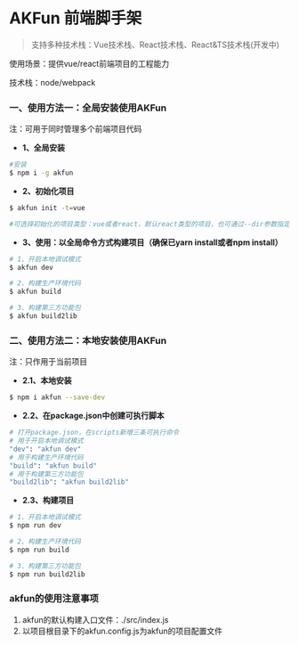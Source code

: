 # AKFun 前端脚手架

> 支持多种技术栈：Vue技术栈、React技术栈、React&TS技术栈(开发中)

使用场景：提供vue/react前端项目的工程能力

技术栈：node/webpack


### 一、使用方法一：全局安装使用AKFun
注：可用于同时管理多个前端项目代码

- **1、全局安装**

```bash
#安装
$ npm i -g akfun
```

- **2、初始化项目**

```bash
$ akfun init -t=vue

#可选择初始化的项目类型：vue或者react，默认react类型的项目，也可通过--dir参数指定存放项目模板的目录
```

- **3、使用：以全局命令方式构建项目（确保已yarn install或者npm install）**

```bash
# 1、开启本地调试模式
$ akfun dev
```

```bash
# 2、构建生产环境代码
$ akfun build
```

```bash
# 3、构建第三方功能包
$ akfun build2lib
```

### 二、使用方法二：本地安装使用AKFun
注：只作用于当前项目

- **2.1、本地安装**

```bash
$ npm i akfun --save-dev
```

- **2.2、在package.json中创建可执行脚本**

```bash
# 打开package.json，在scripts新增三条可执行命令
# 用于开启本地调试模式
"dev": "akfun dev"
# 用于构建生产环境代码
"build": "akfun build"
# 用于构建第三方功能包
"build2lib": "akfun build2lib"
```

- **2.3、构建项目**

```bash
# 1、开启本地调试模式
$ npm run dev
```

```bash
# 2、构建生产环境代码
$ npm run build
```

```bash
# 3、构建第三方功能包
$ npm run build2lib
```

### akfun的使用注意事项
1. akfun的默认构建入口文件：./src/index.js
2. 以项目根目录下的akfun.config.js为akfun的项目配置文件



